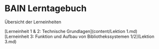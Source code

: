 # BAIN Lerntagebuch

Übersicht der Lerneinheiten

[Lerneinheit 1 & 2: Technische Grundlagen](content/Lektion 1.md)  
[Lerneinheit 3: Funktion und Aufbau von Bibliothekssystemen 1/2](Lektion 3.md)
